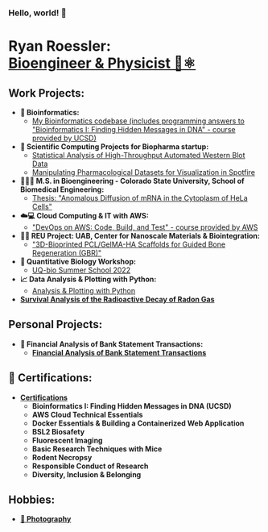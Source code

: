 ### Hello, world! 👋
<h1>Ryan Roessler:<br/><a href="https://www.linkedin.com/in/ryan-roessler/">Bioengineer & Physicist 🧬⚛️</a></h1>

<h2>Work Projects:</h2>

- <b>🧬 Bioinformatics:</b>
  - [My Bioinformatics codebase (includes programming answers to "Bioinformatics I: Finding Hidden Messages in DNA" - course provided by UCSD)](https://github.com/RyanRoessler/Bioinformatics-Codebase)
- <b>💊 Scientific Computing Projects for Biopharma startup:</b>
  - [Statistical Analysis of High-Throughput Automated Western Blot Data](https://github.com/RyanRoessler/Protein-Quantification-Linearity-Analysis)
  - [Manipulating Pharmacological Datasets for Visualization in Spotfire](https://github.com/RyanRoessler/-Data-Manipulation-for-Visualization-Plotting-in-Spotfire)
- <b>🧬👨‍🔬 M.S. in Bioengineering - Colorado State University, School of Biomedical Engineering:</b>
  - [Thesis: "Anomalous Diffusion of mRNA in the Cytoplasm of HeLa Cells"](https://github.com/RyanRoessler/Bioengineering-MS-Thesis)
- <b>☁️💻 Cloud Computing & IT with AWS:</b>
  - ["DevOps on AWS: Code, Build, and Test" - course provided by AWS](https://github.com/RyanRoessler/Cloud-Computing-with-AWS)
- <b>👨‍🔬 REU Project: UAB, Center for Nanoscale Materials & Biointegration:</b>
  - ["3D-Bioprinted PCL/GelMA-HA Scaffolds for Guided Bone Regeneration (GBR)"](https://github.com/RyanRoessler/REU-Center-for-Nanoscale-Materials-Biointegration)
- <b>🧫 Quantitative Biology Workshop:</b>
  - [UQ-bio Summer School 2022](https://github.com/RyanRoessler/Quantitative-Biology-UQ-bio)
- <b>📈 Data Analysis & Plotting with Python:</b>
  - [Analysis & Plotting with Python](https://github.com/RyanRoessler/Analysis-Plotting-with-Python)
- <b> [Survival Analysis of the Radioactive Decay of Radon Gas](https://github.com/RyanRoessler/Survival-Analysis-of-Radon-Decay)

<h2>Personal Projects:</h2>

- <b>📝 Financial Analysis of Bank Statement Transactions:</b>
  - [Financial Analysis of Bank Statement Transactions](https://github.com/RyanRoessler/Analyze-Bank-Statement-Purchases)

<h2>📜 Certifications:</h2>

- <b>[Certifications](https://github.com/RyanRoessler/Certifications)</b>
  - Bioinformatics I: Finding Hidden Messages in DNA (UCSD)
  - AWS Cloud Technical Essentials
  - Docker Essentials & Building a Containerized Web Application
  - BSL2 Biosafety
  - Fluorescent Imaging
  - Basic Research Techniques with Mice
  - Rodent Necropsy
  - Responsible Conduct of Research
  - Diversity, Inclusion & Belonging
 
<h2>Hobbies:</h2>

- <b>[📸 Photography](https://sites.google.com/view/ryanroesslerphotography/work)</b>

[linkedin]: https://www.linkedin.com/in/ryan-roessler/   
[Ryan Roessler Photography]: https://sites.google.com/view/ryanroesslerphotography/work
<!--
**RyanRoessler/RyanRoessler** is a ✨ _special_ ✨ repository because its `README.md` (this file) appears on your GitHub profile.

Here are some ideas to get you started:

- 🔭 I’m currently working on ...
- 🌱 I’m currently learning ...
- 👯 I’m looking to collaborate on ...
- 🤔 I’m looking for help with ...
- 💬 Ask me about ...
- 📫 How to reach me: ...
- 😄 Pronouns: ...
- ⚡ Fun fact: ...
-->
